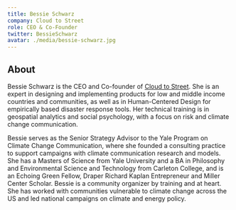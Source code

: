 ```yaml
---
title: Bessie Schwarz
company: Cloud to Street
role: CEO & Co-Founder
twitter: BessieSchwarz
avatar: ./media/bessie-schwarz.jpg
---
```

## About

Bessie Schwarz is the CEO and Co-founder of [Cloud to Street](https://www.cloudtostreet.ai/). She is an expert in designing and implementing products for low and middle income countries and communities, as well as in Human-Centered Design for empirically based disaster response tools. Her technical training is in geospatial analytics and social psychology, with a focus on risk and climate change communication. 

Bessie serves as the Senior Strategy Advisor to the Yale Program on Climate Change Communication, where she founded a consulting practice to support campaigns with climate communication research and models. She has a Masters of Science from Yale University and a BA in Philosophy and Environmental Science and Technology from Carleton College, and is an Echoing Green Fellow, Draper Richard Kaplan Entrepreneur and Miller Center Scholar. Bessie is a community organizer by training and at heart. She has worked with communities vulnerable to climate change across the US and led national campaigns on climate and energy policy.